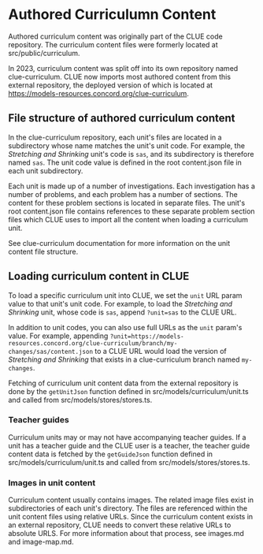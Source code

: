 # Authored Curriculumn Content
Authored curriculum content was originally part of the CLUE code repository. The curriculum content files were formerly located at src/public/curriculum.

In 2023, curriculum content was split off into its own repository named clue-curriculum. CLUE now imports most authored content from this external repository, the deployed version of which is located at https://models-resources.concord.org/clue-curriculum.

## File structure of authored curriculum content
In the clue-curriculum repository, each unit's files are located in a subdirectory whose name matches the unit's unit code. For example, the _Stretching and Shrinking_ unit's code is `sas`, and its subdirectory is therefore named `sas`. The unit code value is defined in the root content.json file in each unit subdirectory.

Each unit is made up of a number of investigations. Each investigation has a number of problems, and each problem has a number of sections. The content for these problem sections is located in separate files. The unit's root content.json file contains references to these separate problem section files which CLUE uses to import all the content when loading a curriculum unit.

See clue-curriculum documentation for more information on the unit content file structure.

## Loading curriculum content in CLUE
To load a specific curriculum unit into CLUE, we set the `unit` URL param value to that unit's unit code. For example, to load the _Stretching and Shrinking_ unit, whose code is `sas`, append `?unit=sas` to the CLUE URL.

In addition to unit codes, you can also use full URLs as the `unit` param's value. For example, appending `?unit=https://models-resources.concord.org/clue-curriculum/branch/my-changes/sas/content.json` to a CLUE URL would load the version of _Stretching and Shrinking_ that exists in a clue-curriculum branch named `my-changes`.

Fetching of curriculum unit content data from the external repository is done by the `getUnitJson` function defined in src/models/curriculum/unit.ts and called from src/models/stores/stores.ts.

### Teacher guides
Curriculum units may or may not have accompanying teacher guides. If a unit has a teacher guide and the CLUE user is a teacher, the teacher guide content data is fetched by the `getGuideJson` function defined in src/models/curriculum/unit.ts and called from src/models/stores/stores.ts.

### Images in unit content
Curriculum content usually contains images. The related image files exist in subdirectories of each unit's directory. The files are referenced within the unit content files using relative URLs. Since the curriculum content exists in an external repository, CLUE needs to convert these relative URLs to absolute URLS. For more information about that process, see images.md and image-map.md.
